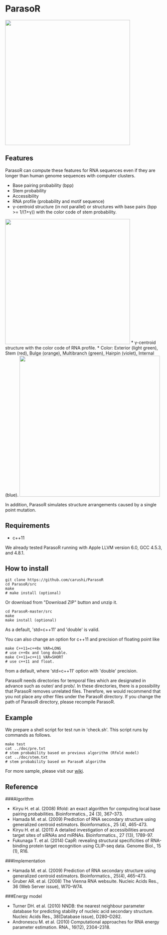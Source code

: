 # ParasoR

<img src="https://sites.google.com/site/cawatchm/software/parasor/logo.png" width="400">

## Features 
ParasoR can compute these features for RNA sequences even if they are longer than human genome sequences with computer clusters.

* Base pairing probability (bpp)
* Stem probability
* Accessibility
* RNA profile (probability and motif sequence)
* γ-centroid structure (in not parallel) or structures with base pairs (bpp >= 1/(1+γ)) with the color code of stem probability.

<img src="https://sites.google.com/site/cawatchm/software/parasor/stem.png" width="400">
* γ-centroid structure with the color code of RNA profile.
	* Color: Exterior (light green), Stem (red), Bulge (orange), Multibranch (green), Hairpin (violet), Internal (blue).

<img src="https://sites.google.com/site/cawatchm/software/parasor/prof.png" width="450">

In addition, ParasoR simulates structure arrangements caused by a single point mutation.

## Requirements

* c++11

We already tested ParasoR running with Apple LLVM version 6.0, GCC 4.5.3, and 4.8.1.

## How to install

```
git clone https://github.com/carushi/ParasoR
cd ParasoR/src
make
# make install (optional)
```

Or download from "Download ZIP" button and unzip it.

```
cd ParasoR-master/src
make
make install (optional)
```

As a default, 'std=c++11' and 'double' is valid.

You can also change an option for c++11 and precision of floating point like

```
make C++11=c++0x VAR=LONG
# use c++0x and long double.
make C++11=c++11 VAR=SHORT
# use c++11 and float.
```
from a default, where 'std=c++11' option with 'double' precision.

ParasoR needs directories for temporal files which are designated in advance such as outer/ and prob/. In these directories, there is a possibility that ParasoR removes unrelated files. Therefore, we would recommend that you not place any other files under the ParasoR directory.
If you change the path of ParasoR directory, please recompile ParasoR.

## Example
We prepare a shell script for test run in 'check.sh'.
This script runs by commands as follows.

```
make test
cat ../doc/pre.txt
# stem probability based on previous algorithm (Rfold model)
cat ../doc/stem.txt
# stem probability based on ParasoR algorithm
```

For more sample, please visit our <a href="https://github.com/carushi/ParasoR/wiki">wiki</a>.

## Reference

###Algorithm

* Kiryu H. et al. (2008) Rfold: an exact algorithm for computing local base pairing probabilities. Bioinformatics., 24 (3), 367–373.
* Hamada M. et al. (2009) Prediction of RNA secondary structure using generalized centroid estimators. Bioinformatics., 25 (4), 465-473.
* Kiryu H. et al. (2011) A detailed investigation of accessibilities around target sites of siRNAs and miRNAs. Bioinformatics., 27 (13), 1789-97.
* Fukunaga T. et al. (2014) CapR: revealing structural specificities of RNA-binding protein target recognition using CLIP-seq data. Genome Biol., 15 (1), R16.


###Implementation

* Hamada M. et al. (2009) Prediction of RNA secondary structure using generalized centroid estimators. Bioinformatics., 25(4), 465–473.
* Gruber AR. et al. (2008) The Vienna RNA websuite. Nucleic Acids Res., 36 (Web Server issue), W70–W74.

###Energy model

* Turner DH. et al. (2010) NNDB: the nearest neighbour parameter database for predicting stability of nucleic acid secondary structure. Nucleic Acids Res., 38(Database issue), D280–D282.
* Andronescu M. et al. (2010) Computational approaches for RNA energy
parameter estimation. RNA., 16(12), 2304–2318.
